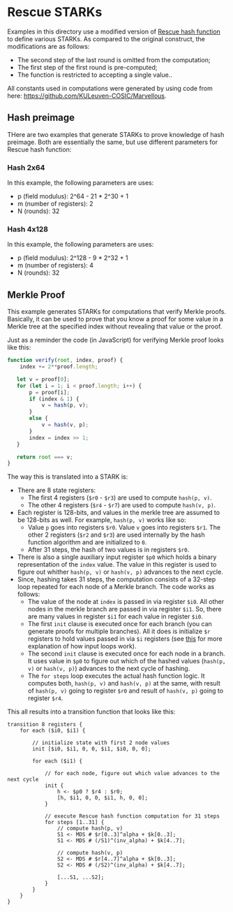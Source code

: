 # Rescue STARKs

Examples in this directory use a modified version of [Rescue hash function](https://eprint.iacr.org/2019/426.pdf) to define various STARKs. As compared to the original construct, the modifications are as follows:

* The second step of the last round is omitted from the computation;
* The first step of the first round is pre-computed;
* The function is restricted to accepting a single value..

 All constants used in computations were generated by using code from here: https://github.com/KULeuven-COSIC/Marvellous.

## Hash preimage
THere are two examples that generate STARKs to prove knowledge of hash preimage. Both are essentially the same, but use different parameters for Rescue hash function:

### Hash 2x64

In this example, the following parameters are uses:
 * p (field modulus): 2^64 - 21 * 2^30 + 1
 * m (number of registers): 2
 * N (rounds): 32

 ### Hash 4x128

In this example, the following parameters are uses:
 * p (field modulus): 2^128 - 9 * 2^32 + 1
 * m (number of registers): 4
 * N (rounds): 32

 ## Merkle Proof
 This example generates STARKs for computations that verify Merkle proofs. Basically, it can be used to prove that you know a proof for some value in a Merkle tree at the specified index without revealing that value or the proof.

 Just as a reminder the code (in JavaScript) for verifying Merkle proof looks like this:
 ```JavaScript
 function verify(root, index, proof) {
     index += 2**proof.length;

    let v = proof[0];
    for (let i = 1; i < proof.length; i++) {
        p = proof[i];
        if (index & 1) {
            v = hash(p, v);
        }
        else {
            v = hash(v, p);
        }
        index = index >> 1;
    }

    return root === v;
 }
 ```
The way this is translated into a STARK is:

* There are 8 state registers:
  * The first 4 registers (`$r0` - `$r3`) are used to compute `hash(p, v)`.
  * The other 4 registers (`$r4` - `$r7`) are used to compute `hash(v, p)`.
* Each register is 128-bits, and values in the merkle tree are assumed to be 128-bits as well. For example, `hash(p, v)` works like so:
  * Value `p` goes into registers `$r0`. Value `v` goes into registers `$r1`. The other 2 registers (`$r2` and `$r3`) are used internally by the hash function algorithm and are initialized to `0`.
  * After 31 steps, the hash of two values is in registers `$r0`.
* There is also a single auxiliary input register `$p0` which holds a binary representation of the `index` value. The value in this register is used to figure out whither `hash(p, v)` or `hash(v, p)` advances to the next cycle.
* Since, hashing takes 31 steps, the computation consists of a 32-step loop repeated for each node of a Merkle branch. The code works as follows:
  * The value of the node at `index` is passed in via register `$i0`. All other nodes in the merkle branch are passed in via register `$i1`. So, there are many values in register `$i1` for each value in register `$i0`.
  * The first `init` clause is executed once for each branch (you can generate proofs for multiple branches). All it does is initialize `$r` registers to hold values passed in via `$i` registers (see [this](https://github.com/GuildOfWeavers/AirScript#nested-input-loops) for more explanation of how input loops work).
  * The second `init` clause is executed once for each node in a branch. It uses value in `$p0` to figure out which of the hashed values (`hash(p, v)` or `hash(v, p)`) advances to the next cycle of hashing.
  * The `for steps` loop executes the actual hash function logic. It computes both, `hash(p, v)` and `hash(v, p)` at the same, with result of `hash(p, v)` going to register `$r0` and result of `hash(v, p)` going to register `$r4`.

This all results into a transition function that looks like this:
```
transition 8 registers {
    for each ($i0, $i1) {

        // initialize state with first 2 node values
        init [$i0, $i1, 0, 0, $i1, $i0, 0, 0];

        for each ($i1) {

            // for each node, figure out which value advances to the next cycle
            init {
                h <- $p0 ? $r4 : $r0;
                [h, $i1, 0, 0, $i1, h, 0, 0];
            }

            // execute Rescue hash function computation for 31 steps
            for steps [1..31] {
                // compute hash(p, v)
                S1 <- MDS # $r[0..3]^alpha + $k[0..3];
                S1 <- MDS # (/S1)^(inv_alpha) + $k[4..7];

                // compute hash(v, p)
                S2 <- MDS # $r[4..7]^alpha + $k[0..3];
                S2 <- MDS # (/S2)^(inv_alpha) + $k[4..7];

                [...S1, ...S2];
            }
        }
    }
}
```